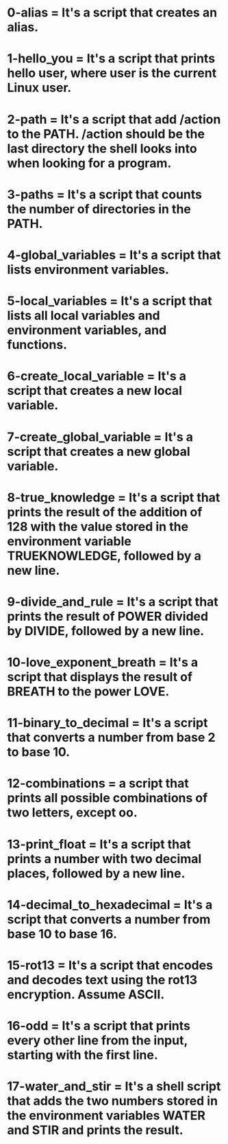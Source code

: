 
# 0-alias = It's a script that creates an alias.
# 1-hello_you = It's a script that prints hello user, where user is the current Linux user.
# 2-path = It's a script that add /action to the PATH. /action should be the last directory the shell looks into when looking for a program.
# 3-paths = It's a script that counts the number of directories in the PATH.
# 4-global_variables = It's a script that lists environment variables.
# 5-local_variables = It's a script that lists all local variables and environment variables, and functions.
# 6-create_local_variable = It's a script that creates a new local variable.
# 7-create_global_variable = It's a script that creates a new global variable.
# 8-true_knowledge = It's a script that prints the result of the addition of 128 with the value stored in the environment variable TRUEKNOWLEDGE, followed by a new line.
# 9-divide_and_rule = It's a script that prints the result of POWER divided by DIVIDE, followed by a new line.
# 10-love_exponent_breath = It's a script that displays the result of BREATH to the power LOVE.
# 11-binary_to_decimal = It's a script that converts a number from base 2 to base 10.
# 12-combinations = a script that prints all possible combinations of two letters, except oo.
# 13-print_float = It's a script that prints a number with two decimal places, followed by a new line.
# 14-decimal_to_hexadecimal = It's a script that converts a number from base 10 to base 16.
# 15-rot13 = It's a script that encodes and decodes text using the rot13 encryption. Assume ASCII.
# 16-odd = It's a script that prints every other line from the input, starting with the first line.
# 17-water_and_stir = It's a shell script that adds the two numbers stored in the environment variables WATER and STIR and prints the result.
